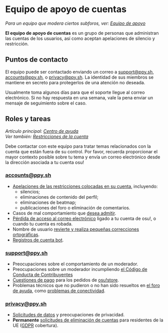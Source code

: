 # Equipo de apoyo de cuentas

*Para un equipo que modera ciertos subforos, ver: [Equipo de apoyo](/wiki/People/The_Team/Support_Team)*

**El equipo de apoyo de cuentas** es un grupo de personas que administran las cuentas de los usuarios, así como aceptan apelaciones de silencio y restricción.

## Puntos de contacto

El equipo puede ser contactado enviando un correo a [support@ppy.sh](mailto:support@ppy.sh), [accounts@ppy.sh](mailto:accounts@ppy.sh), o [privacy@ppy.sh](mailto:privacy@ppy.sh). La identidad de sus miembros se mantiene en secreto para protegerlos de una atención no deseada.

Usualmente toma algunos días para que el soporte llegue al correo electrónico. Si no hay respuesta en una semana, vale la pena enviar un mensaje de seguimiento sobre el caso.

## Roles y tareas

*Artículo principal: [Centro de ayuda](/wiki/Help_centre)*\
*Ver también: [Restricciones de la cuenta](/wiki/Help_centre/Account_restrictions)*

Debe contactar con este equipo para tratar temas relacionados con la cuenta que están fuera de su control. Por favor, recuerda proporcionar el mayor contexto posible sobre tu tema y envía un correo electrónico desde la dirección asociada a tu cuenta osu!

### [accounts@ppy.sh](mailto:accounts@ppy.sh)

- [Apelaciones de las restricciones colocadas en su cuenta](/wiki/Help_centre/Account_restrictions), incluyendo:
  - silencios;
  - eliminaciones de contenido del perfil;
  - eliminaciones de beatmap;
  - publicaciones del foro o eliminación de comentarios.
- Casos de mal comportamiento que [desea admitir](/wiki/Reporting_bad_behaviour/Handling_foul_play#what-can-i-do-if-i've-broken-the-rules?).
- [Pérdida de acceso al correo electrónico](/wiki/Help_centre/Account#sign-in) ligado a tu cuenta de osu!, o cuando tu cuenta es robada.
- Nombre de usuario [revierte y realiza pequeñas correcciones ortográficas](/wiki/Help_centre/Account#name-changes).
- [Registros de cuenta bot](/wiki/Bot_account).

### [support@ppy.sh](mailto:support@ppy.sh)

- Preocupaciones sobre el comportamiento de un moderador.
- Preocupaciones sobre un moderador incumpliendo [el Código de Conducta de Contribuyentes](/wiki/Contributor_Code_of_Conduct)
- [Cuestiones de pago](/wiki/Help_centre/Account#supporter) para los pedidos de [osu!store](https://osu.ppy.sh/store/listing).
- Problemas técnicos que no pudieron o no han sido resueltos en [el foro de ayuda](https://osu.ppy.sh/community/forums/5), como [problemas de conectividad](/wiki/Help_centre/Client#online-features).

### [privacy@ppy.sh](mailto:privacy@ppy.sh)

- [Solicitudes de datos](/wiki/Legal/Privacy#data-controller) y preocupaciones de privacidad.
- **Permanente** [solicitudes de eliminación de cuentas](/wiki/Legal/Privacy#your-rights-and-control) para residentes de la UE ([GDPR](https://en.wikipedia.org/wiki/General_Data_Protection_Regulation) cobertura).
